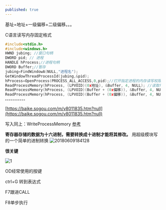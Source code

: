 ```yaml
---
published: true
---
```


基址=地址+一级偏移+二级偏移。。。

C语言读写内存固定格式
```cpp
#include<stdio.h>
#include<windows.h>
HWND jubing; //窗口句柄 
DWORD pid; // 进程 
HANDLE hProcess;//进程句柄
DWORD Buffer;//暂存
jubing=FindWindowA(NULL,"进程名");
GetWindowThreadProcessId(jubing,&pid);
hProcess=OpenProcess(PROCESS_ALL_ACCESS,0,pid);//打开指定进程的内存读写权限，并返回进程句柄
ReadProcessMemory(hProcess, (LPVOID)(0x地址), &Buffer, 4, NULL); //读取地址
ReadProcessMemory(hProcess, (LPVOID)(Buffer + (0x偏移)), &Buffer, 4, NULL); //一级偏移
ReadProcessMemory(hProcess, (LPVOID)(Buffer + (0x偏移)), &Buffer, 4, NULL);//二级偏移
。。。。。。。。。。。
```
[https://baike.sogou.com/m/v8011835.htm?null](https://baike.sogou.com/m/v8011835.htm?null)

写入同上：WriteProcessMemory [参考](http://suo.im/4Y2fEA)

**寄存器存储的数据为十六进制，需要转换成十进制才能将其修改。**
用超级模块写的一个简单的进制转换
![20180609184128](https://user-images.githubusercontent.com/38148034/41190609-c4e7000c-6c14-11e8-9691-b21f533d76d3.png)

**很关键**

![1](http://images.cnblogs.com/cnblogs_com/slover/1202587/o_QQ%e6%8b%bc%e9%9f%b3%e6%88%aa%e5%9b%be20180708173236.png)

OD经常使用的按键

ctrl+G 转到表达式

F7跟进CALL

F8单步执行


